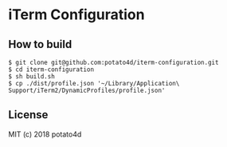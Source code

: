 # iTerm Configuration

## How to build

```
$ git clone git@github.com:potato4d/iterm-configuration.git
$ cd iterm-configuration
$ sh build.sh
$ cp ./dist/profile.json '~/Library/Application\ Support/iTerm2/DynamicProfiles/profile.json'
```

## License

MIT (c) 2018 potato4d
